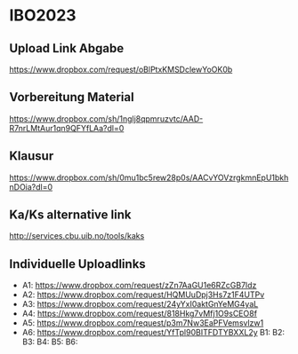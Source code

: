 # IBO2023

## Upload Link Abgabe 

https://www.dropbox.com/request/oBlPtxKMSDclewYoOK0b


## Vorbereitung Material

https://www.dropbox.com/sh/1nglj8qpmruzvtc/AAD-R7nrLMtAur1qn9QFYfLAa?dl=0

## Klausur

https://www.dropbox.com/sh/0mu1bc5rew28p0s/AACvYOVzrgkmnEpU1bkhnDOia?dl=0

## Ka/Ks alternative link

http://services.cbu.uib.no/tools/kaks

## Individuelle Uploadlinks

- A1: https://www.dropbox.com/request/zZn7AaGU1e6RZcGB7ldz
- A2: https://www.dropbox.com/request/HQMUuDpj3Hs7z1F4UTPv
- A3: https://www.dropbox.com/request/24yYxI0aktGnYeMG4yaL
- A4: https://www.dropbox.com/request/818Hkg7vMfj1O9sCEO8f
- A5: https://www.dropbox.com/request/p3m7Nw3EaPFVemsvlzw1
- A6: https://www.dropbox.com/request/YfTpl90BITFDTYBXXL2y
B1:
B2:
B3:
B4:
B5:
B6:

